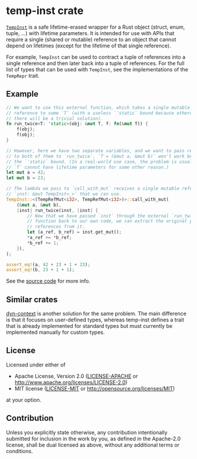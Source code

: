 # temp-inst crate

[`TempInst`](temp-inst/src/lib.rs) is a safe lifetime-erased wrapper for a Rust object (struct,
enum, tuple, ...) with lifetime parameters. It is intended for use with APIs that require a single
(shared or mutable) reference to an object that cannot depend on lifetimes (except for the lifetime
of that single reference).

For example, `TempInst` can be used to contract a tuple of references into a single reference
and then later back into a tuple of references. For the full list of types that can be used
with `TempInst`, see the implementations of the `TempRepr` trait.

## Example

```rust
// We want to use this external function, which takes a single mutable
// reference to some `T` (with a useless `'static` bound because otherwise
// there will be a trivial solution).
fn run_twice<T: 'static>(obj: &mut T, f: fn(&mut T)) {
    f(obj);
    f(obj);
}

// However, here we have two separate variables, and we want to pass references
// to both of them to `run_twice`. `T = (&mut a, &mut b)` won't work because of
// the `'static` bound. (In a real-world use case, the problem is usually that
// `T` cannot have lifetime parameters for some other reason.)
let mut a = 42;
let mut b = 23;

// The lambda we pass to `call_with_mut` receives a single mutable reference
// `inst: &mut TempInst<_>` that we can use.
TempInst::<(TempRefMut<i32>, TempRefMut<i32>)>::call_with_mut(
    (&mut a, &mut b),
    |inst| run_twice(inst, |inst| {
        // Now that we have passed `inst` through the external `run_twice`
        // function back to our own code, we can extract the original pair of
        // references from it.
        let (a_ref, b_ref) = inst.get_mut();
        *a_ref += *b_ref;
        *b_ref += 1;
    }),
);

assert_eq!(a, 42 + 23 + 1 + 23);
assert_eq!(b, 23 + 1 + 1);
```

See the [source code](temp-inst/src/lib.rs) for more info.

## Similar crates

[dyn-context](https://crates.io/crates/dyn-context) is another solution for the same problem. The
main difference is that it focuses on user-defined types, whereas temp-inst defines a trait that is
already implemented for standard types but must currently be implemented manually for custom types.

## License

Licensed under either of

 * Apache License, Version 2.0
   ([LICENSE-APACHE](LICENSE-APACHE) or http://www.apache.org/licenses/LICENSE-2.0)
 * MIT license
   ([LICENSE-MIT](LICENSE-MIT) or http://opensource.org/licenses/MIT)

at your option.

## Contribution

Unless you explicitly state otherwise, any contribution intentionally submitted
for inclusion in the work by you, as defined in the Apache-2.0 license, shall be
dual licensed as above, without any additional terms or conditions.
